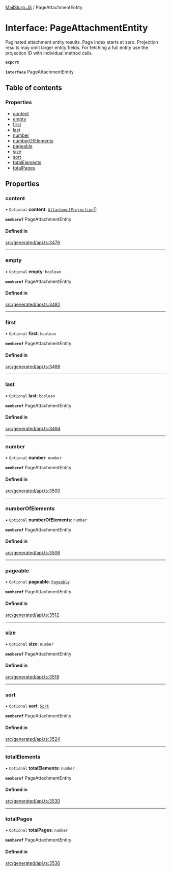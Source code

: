 [MailSlurp JS](../README.md) / PageAttachmentEntity

# Interface: PageAttachmentEntity

Paginated attachment entity results. Page index starts at zero. Projection results may omit larger entity fields. For fetching a full entity use the projection ID with individual method calls.

**`export`**

**`interface`** PageAttachmentEntity

## Table of contents

### Properties

- [content](PageAttachmentEntity.md#content)
- [empty](PageAttachmentEntity.md#empty)
- [first](PageAttachmentEntity.md#first)
- [last](PageAttachmentEntity.md#last)
- [number](PageAttachmentEntity.md#number)
- [numberOfElements](PageAttachmentEntity.md#numberofelements)
- [pageable](PageAttachmentEntity.md#pageable)
- [size](PageAttachmentEntity.md#size)
- [sort](PageAttachmentEntity.md#sort)
- [totalElements](PageAttachmentEntity.md#totalelements)
- [totalPages](PageAttachmentEntity.md#totalpages)

## Properties

### content

• `Optional` **content**: [`AttachmentProjection`](AttachmentProjection.md)[]

**`memberof`** PageAttachmentEntity

#### Defined in

[src/generated/api.ts:3476](https://github.com/mailslurp/mailslurp-client/blob/6bcf839/src/generated/api.ts#L3476)

___

### empty

• `Optional` **empty**: `boolean`

**`memberof`** PageAttachmentEntity

#### Defined in

[src/generated/api.ts:3482](https://github.com/mailslurp/mailslurp-client/blob/6bcf839/src/generated/api.ts#L3482)

___

### first

• `Optional` **first**: `boolean`

**`memberof`** PageAttachmentEntity

#### Defined in

[src/generated/api.ts:3488](https://github.com/mailslurp/mailslurp-client/blob/6bcf839/src/generated/api.ts#L3488)

___

### last

• `Optional` **last**: `boolean`

**`memberof`** PageAttachmentEntity

#### Defined in

[src/generated/api.ts:3494](https://github.com/mailslurp/mailslurp-client/blob/6bcf839/src/generated/api.ts#L3494)

___

### number

• `Optional` **number**: `number`

**`memberof`** PageAttachmentEntity

#### Defined in

[src/generated/api.ts:3500](https://github.com/mailslurp/mailslurp-client/blob/6bcf839/src/generated/api.ts#L3500)

___

### numberOfElements

• `Optional` **numberOfElements**: `number`

**`memberof`** PageAttachmentEntity

#### Defined in

[src/generated/api.ts:3506](https://github.com/mailslurp/mailslurp-client/blob/6bcf839/src/generated/api.ts#L3506)

___

### pageable

• `Optional` **pageable**: [`Pageable`](Pageable.md)

**`memberof`** PageAttachmentEntity

#### Defined in

[src/generated/api.ts:3512](https://github.com/mailslurp/mailslurp-client/blob/6bcf839/src/generated/api.ts#L3512)

___

### size

• `Optional` **size**: `number`

**`memberof`** PageAttachmentEntity

#### Defined in

[src/generated/api.ts:3518](https://github.com/mailslurp/mailslurp-client/blob/6bcf839/src/generated/api.ts#L3518)

___

### sort

• `Optional` **sort**: [`Sort`](Sort.md)

**`memberof`** PageAttachmentEntity

#### Defined in

[src/generated/api.ts:3524](https://github.com/mailslurp/mailslurp-client/blob/6bcf839/src/generated/api.ts#L3524)

___

### totalElements

• `Optional` **totalElements**: `number`

**`memberof`** PageAttachmentEntity

#### Defined in

[src/generated/api.ts:3530](https://github.com/mailslurp/mailslurp-client/blob/6bcf839/src/generated/api.ts#L3530)

___

### totalPages

• `Optional` **totalPages**: `number`

**`memberof`** PageAttachmentEntity

#### Defined in

[src/generated/api.ts:3536](https://github.com/mailslurp/mailslurp-client/blob/6bcf839/src/generated/api.ts#L3536)
